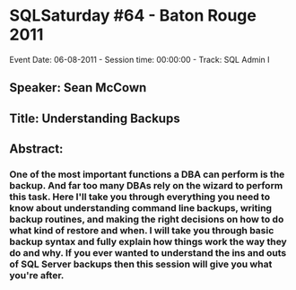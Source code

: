 # SQLSaturday #64 - Baton Rouge 2011
Event Date: 06-08-2011 - Session time: 00:00:00 - Track: SQL Admin I
## Speaker: Sean McCown
## Title: Understanding Backups
## Abstract:
### One of the most important functions a DBA can perform is the backup.  And far too many DBAs rely on the wizard to perform this task.  Here I'll take you through everything you need to know about understanding command line backups, writing backup routines, and making the right decisions on how to do what kind of restore and when.  I will take you through basic backup syntax and fully explain how things work the way they do and why.  If you ever wanted to understand the ins and outs of SQL Server backups then this session will give you what you're after.
